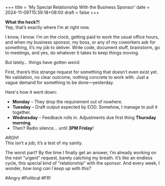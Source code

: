 +++
title = 'My Special Relationship With the Business Sponsor'
date = 2024-11-09T15:39:18+08:00
draft = false
+++

**What the heck?!**  
Yep, that’s exactly where I’m at right now.

I know, I know. I’m on the clock, getting paid to work the usual office hours, and when my business sponsor, my boss, or any of my coworkers ask for something, it’s my job to deliver. Write code, document stuff, brainstorm, go to meetings, and yes, do whatever it takes to keep things moving.

But lately… things have gotten *weird*.

First, there’s this strange request for something that doesn’t even exist yet. No validation, no clear outcome, nothing concrete to work with. Just a vague demand for something to be done—yesterday.

Here's how it went down:  
- **Monday** – They drop the requirement out of nowhere.  
- **Tuesday** – Draft output expected by EOD. Somehow, I manage to pull it together.  
- **Wednesday** – Feedback rolls in. Adjustments due first thing **Thursday morning**.  
- Then? Radio silence… until **3PM Friday**!

*ARGH!*  
This isn’t a job; it’s a test of my sanity. 

The worst part? By the time I finally get an answer, I’m already working on the next “urgent” request, barely catching my breath. It’s like an endless cycle, this special kind of “relationship” with the sponsor. And every week, I wonder, *how long can I keep up with this?*



\#Angry \#Political \#FR!